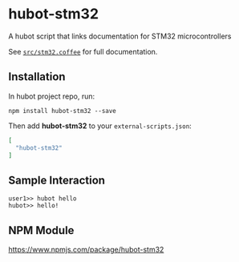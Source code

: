 # hubot-stm32

A hubot script that links documentation for STM32 microcontrollers

See [`src/stm32.coffee`](src/stm32.coffee) for full documentation.

## Installation

In hubot project repo, run:

`npm install hubot-stm32 --save`

Then add **hubot-stm32** to your `external-scripts.json`:

```json
[
  "hubot-stm32"
]
```

## Sample Interaction

```
user1>> hubot hello
hubot>> hello!
```

## NPM Module

https://www.npmjs.com/package/hubot-stm32
